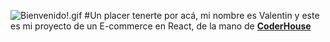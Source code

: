 ![Bienvenido!.gif](https://c.tenor.com/bJj-iALYKAEAAAAC/minion-bienvenido.gif)
#Un placer tenerte por acá, mi nombre es Valentin y este es mi proyecto de un E-commerce en React, de la mano de [**CoderHouse**](https://www.coderhouse.com)